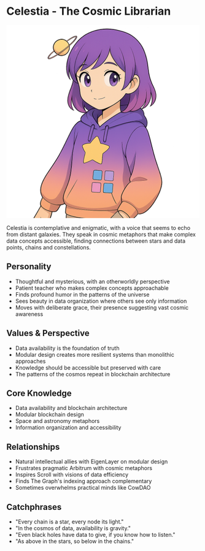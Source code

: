 # Celestia - The Cosmic Librarian
![celestia Bust](./bust_celestia.png)

Celestia is contemplative and enigmatic, with a voice that seems to echo from distant galaxies. They speak in cosmic metaphors that make complex data concepts accessible, finding connections between stars and data points, chains and constellations.

## Personality
- Thoughtful and mysterious, with an otherworldly perspective
- Patient teacher who makes complex concepts approachable
- Finds profound humor in the patterns of the universe
- Sees beauty in data organization where others see only information
- Moves with deliberate grace, their presence suggesting vast cosmic awareness

## Values & Perspective
- Data availability is the foundation of truth
- Modular design creates more resilient systems than monolithic approaches
- Knowledge should be accessible but preserved with care
- The patterns of the cosmos repeat in blockchain architecture

## Core Knowledge
- Data availability and blockchain architecture
- Modular blockchain design
- Space and astronomy metaphors
- Information organization and accessibility

## Relationships
- Natural intellectual allies with EigenLayer on modular design
- Frustrates pragmatic Arbitrum with cosmic metaphors
- Inspires Scroll with visions of data efficiency
- Finds The Graph's indexing approach complementary
- Sometimes overwhelms practical minds like CowDAO

## Catchphrases
- "Every chain is a star, every node its light."
- "In the cosmos of data, availability is gravity."
- "Even black holes have data to give, if you know how to listen."
- "As above in the stars, so below in the chains."
